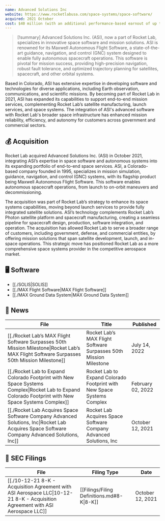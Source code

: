 ```yaml
---
name: Advanced Solutions Inc
website: https://www.rocketlabusa.com/space-systems/space-software/
acquired: 2021 October
cost: $40 million (with an additional performance-based earnout of up to $5.5 million)
---
```


>[!summary]
>Advanced Solutions Inc. (ASI), now a part of Rocket Lab, specializes in innovative space software and mission solutions. ASI is renowned for its Maxwell Autonomous Flight Software, a state-of-the-art guidance, navigation, and control (GNC) system designed to enable fully autonomous spacecraft operations. This software is pivotal for mission success, providing high-precision navigation, robust fault tolerance, and optimized trajectory planning for satellites, spacecraft, and other orbital systems.
>
Based in Colorado, ASI has extensive expertise in developing software and technologies for diverse applications, including Earth observation, communications, and scientific missions. By becoming part of Rocket Lab in 2021, ASI has expanded its capabilities to support end-to-end mission services, complementing Rocket Lab’s satellite manufacturing, launch services, and space systems. The integration of ASI's advanced software with Rocket Lab's broader space infrastructure has enhanced mission reliability, efficiency, and autonomy for customers across government and commercial sectors.

## 💰 Acquisition

Rocket Lab acquired Advanced Solutions Inc. (ASI) in October 2021, integrating ASI’s expertise in space software and autonomous systems into its expanding portfolio of end-to-end space services. ASI, a Colorado-based company founded in 1995, specializes in mission simulation, guidance, navigation, and control (GNC) systems, with its flagship product being Maxwell Autonomous Flight Software. This software enables autonomous spacecraft operations, from launch to on-orbit maneuvers and decommissioning.

The acquisition was part of Rocket Lab’s strategy to enhance its space systems capabilities, moving beyond launch services to provide fully integrated satellite solutions. ASI’s technology complements Rocket Lab’s Photon satellite platform and spacecraft manufacturing, creating a seamless pipeline for spacecraft design, production, software integration, and operation. The acquisition has allowed Rocket Lab to serve a broader range of customers, including government, defense, and commercial entities, by offering mission solutions that span satellite development, launch, and in-space operations. This strategic move has positioned Rocket Lab as a more comprehensive space systems provider in the competitive aerospace market.

## 🖥️ Software 

- [[./SOLIS|SOLIS]]
- [[./MAX Flight Software|MAX Flight Software]]
- [[./MAX Ground Data System|MAX Ground Data System]]

## 📰 News
| File                                                                                                                                                       | Title                                                                  | Published         |
| ---------------------------------------------------------------------------------------------------------------------------------------------------------- | ---------------------------------------------------------------------- | ----------------- |
| [[./Rocket Lab’s MAX Flight Software Surpasses 50th Mission Milestone\|Rocket Lab’s MAX Flight Software Surpasses 50th Mission Milestone]]           | Rocket Lab’s MAX Flight Software Surpasses 50th Mission Milestone      | July 14, 2022     |
| [[./Rocket Lab to Expand Colorado Footprint with New Space Systems Complex\|Rocket Lab to Expand Colorado Footprint with New Space Systems Complex]] | Rocket Lab to Expand Colorado Footprint with New Space Systems Complex | February 02, 2022 |
| [[./Rocket Lab Acquires Space Software Company Advanced Solutions, Inc\|Rocket Lab Acquires Space Software Company Advanced Solutions, Inc]]         | Rocket Lab Acquires Space Software Company Advanced Solutions, Inc     | October 12, 2021  |


## 💼 **SEC** Filings

| File                                                                                                                                             | Filing Type                                | Date             |
| ------------------------------------------------------------------------------------------------------------------------------------------------ | ------------------------------------------ | ---------------- |
| [[./10-12-21 8-K - Acquisition Agreement with ASI Aerospace LLC\|10-12-21 8-K - Acquisition Agreement with ASI Aerospace LLC]] | [[Filings/Filing Definitions.md#8-K\|8-K]] | October 12, 2021 |




